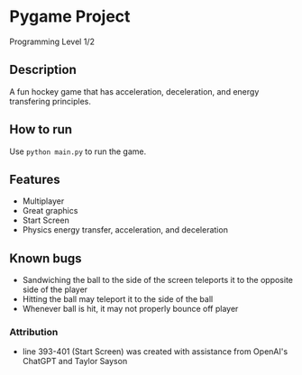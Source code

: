 # Pygame Project

Programming Level 1/2

## Description

A fun hockey game that has acceleration, deceleration, and energy transfering principles.

## How to run

Use `python main.py` to run the game.

## Features

- Multiplayer
- Great graphics
- Start Screen
- Physics energy transfer, acceleration, and deceleration

## Known bugs

- Sandwiching the ball to the side of the screen teleports it to the opposite side of the player
- Hitting the ball may teleport it to the side of the ball
- Whenever ball is hit, it may not properly bounce off player

### Attribution

- line 393-401 (Start Screen) was created with assistance from OpenAI's ChatGPT and Taylor Sayson
